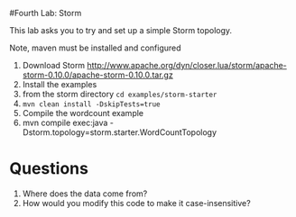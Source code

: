 #Fourth Lab: Storm

This lab asks you to try and set up a simple Storm topology.

Note, maven must be installed and configured

1. Download Storm <http://www.apache.org/dyn/closer.lua/storm/apache-storm-0.10.0/apache-storm-0.10.0.tar.gz>
2. Install the examples
  1. from the storm directory `cd examples/storm-starter`
  1. `mvn clean install -DskipTests=true`
2. Compile the wordcount example
  2. mvn compile exec:java -Dstorm.topology=storm.starter.WordCountTopology

# Questions

1. Where does the data come from?
2. How would you modify this code to make it case-insensitive?

